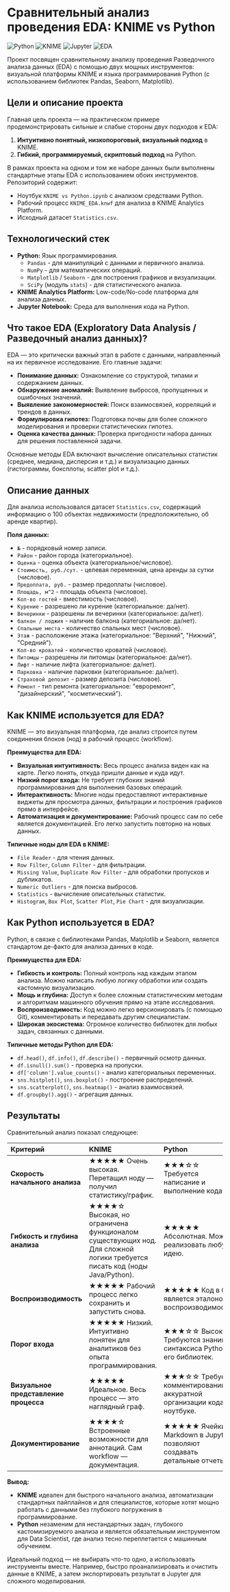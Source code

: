 # Сравнительный анализ проведения EDA: KNIME vs Python

![Python](https://img.shields.io/badge/Python-3.x-blue?logo=python)
![KNIME](https://img.shields.io/badge/KNIME-Analytics%20Platform-orange?logo=knime)
![Jupyter](https://img.shields.io/badge/Jupyter-Notebook-orange?logo=jupyter)
![EDA](https://img.shields.io/badge/Analysis-EDA-brightgreen)


Проект посвящен сравнительному анализу проведения Разведочного анализа данных (EDA) с помощью двух мощных инструментов: визуальной платформы KNIME и языка программирования Python (с использованием библиотек Pandas, Seaborn, Matplotlib).

## Цели и описание проекта

Главная цель проекта — на практическом примере продемонстрировать сильные и слабые стороны двух подходов к EDA:
1.  **Интуитивно понятный, низкопороговый, визуальный подход** в KNIME.
2.  **Гибкий, программируемый, скриптовый подход** на Python.

В рамках проекта на одном и том же наборе данных были выполнены стандартные этапы EDA с использованием обоих инструментов. Репозиторий содержит:
*   Ноутбук `KNIME vs Python.ipynb` с анализом средствами Python.
*   Рабочий процесс `KNIME_EDA.knwf` для анализа в KNIME Analytics Platform.
*   Исходный датасет `Statistics.csv`.


## Технологический стек

*   **Python:** Язык программирования.
    *   `Pandas` - для манипуляций с данными и первичного анализа.
    *   `NumPy` - для математических операций.
    *   `Matplotlib` / `Seaborn` - для построения графиков и визуализации.
    *   `SciPy` (модуль `stats`) - для статистического анализа.
*   **KNIME Analytics Platform:** Low-code/No-code платформа для анализа данных.
*   **Jupyter Notebook:** Среда для выполнения кода на Python.

## Что такое EDA (Exploratory Data Analysis / Разведочный анализ данных)?

EDA — это критически важный этап в работе с данными, направленный на их первичное исследование. Его главные задачи:
*   **Понимание данных:** Ознакомление со структурой, типами и содержанием данных.
*   **Обнаружение аномалий:** Выявление выбросов, пропущенных и ошибочных значений.
*   **Выявление закономерностей:** Поиск взаимосвязей, корреляций и трендов в данных.
*   **Формулировка гипотез:** Подготовка почвы для более сложного моделирования и проверки статистических гипотез.
*   **Оценка качества данных:** Проверка пригодности набора данных для решения поставленной задачи.

Основные методы EDA включают вычисление описательных статистик (среднее, медиана, дисперсия и т.д.) и визуализацию данных (гистограммы, боксплоты, scatter plot и т.д.).

## Описание данных

Для анализа использовался датасет `Statistics.csv`, содержащий информацию о 100 объектах недвижимости (предположительно, об аренде квартир).

**Поля данных:**
*   `№` - порядковый номер записи.
*   `Район` - район города (категориальное).
*   `Оценка` - оценка объекта (категориальное/числовое).
*   `Стоимость, руб./сут.` - целевая переменная, цена аренды за сутки (числовое).
*   `Предоплата, руб.` - размер предоплаты (числовое).
*   `Площадь, м^2` - площадь объекта (числовое).
*   `Кол-во гостей` - вместимость (числовое).
*   `Курение` - разрешено ли курение (категориальное: да/нет).
*   `Вечеринки` - разрешены ли вечеринки (категориальное: да/нет).
*   `балкон / лоджия` - наличие балкона (категориальное: да/нет).
*   `Спальные места` - количество спальных мест (числовое).
*   `Этаж` - расположение этажа (категориальное: "Верхний", "Нижний", "Средний").
*   `Кол-во кроватей` - количество кроватей (числовое).
*   `Питомцы` - разрешены ли питомцы (категориальное: да/нет).
*   `Лифт` - наличие лифта (категориальное: да/нет).
*   `Парковка` - наличие парковки (категориальное: да/нет).
*   `Страховой депозит` - размер депозита (числовое).
*   `Ремонт` - тип ремонта (категориальное: "евроремонт", "дизайнерский", "косметический").

## Как KNIME используется для EDA?

KNIME — это визуальная платформа, где анализ строится путем соединения блоков (нод) в рабочий процесс (workflow).

**Преимущества для EDA:**
*   **Визуальная интуитивность:** Весь процесс анализа виден как на карте. Легко понять, откуда пришли данные и куда идут.
*   **Низкий порог входа:** Не требует глубоких знаний программирования для выполнения базовых операций.
*   **Интерактивность:** Многие ноды предоставляют интерактивные виджеты для просмотра данных, фильтрации и построения графиков прямо в интерфейсе.
*   **Автоматизация и документирование:** Рабочий процесс сам по себе является документацией. Его легко запустить повторно на новых данных.

**Типичные ноды для EDA в KNIME:**
*   `File Reader` - для чтения данных.
*   `Row Filter`, `Column Filter` - для фильтрации.
*   `Missing Value`, `Duplicate Row Filter` - для обработки пропусков и дубликатов.
*   `Numeric Outliers` - для поиска выбросов.
*   `Statistics` - вычисление описательных статистик.
*   `Histogram`, `Box Plot`, `Scatter Plot`, `Pie Chart` - для визуализации.

## Как Python используется в EDA?

Python, в связке с библиотеками Pandas, Matplotlib и Seaborn, является стандартом де-факто для анализа данных в коде.

**Преимущества для EDA:**
*   **Гибкость и контроль:** Полный контроль над каждым этапом анализа. Можно написать любую логику обработки или создать кастомную визуализацию.
*   **Мощь и глубина:** Доступ к более сложным статистическим методам и алгоритмам машинного обучения прямо на этапе исследования.
*   **Воспроизводимость:** Код можно легко версионировать (с помощью Git), комментировать и передавать другим специалистам.
*   **Широкая экосистема:** Огромное количество библиотек для любых задач, связанных с данными.

**Типичные методы Python для EDA:**
*   `df.head()`, `df.info()`, `df.describe()` - первичный осмотр данных.
*   `df.isnull().sum()` - проверка на пропуски.
*   `df['column'].value_counts()` - анализ категориальных переменных.
*   `sns.histplot()`, `sns.boxplot()` - построение распределений.
*   `sns.scatterplot()`, `sns.heatmap()` - анализ взаимосвязей.
*   `df.groupby().agg()` - агрегация данных.

## Результаты

Сравнительный анализ показал следующее:

| Критерий | KNIME | Python |
| :--- | :--- | :--- |
| **Скорость начального анализа** | ★★★★★ Очень высокая. Перетащил ноду — получил статистику/график. | ★★★☆☆ Требуется написание и выполнение кода. |
| **Гибкость и глубина анализа** | ★★★★☆ Высокая, но ограничена функционалом существующих нод. Для сложной логики требуется писать код (ноды Java/Python). | ★★★★★ Абсолютная. Можно реализовать любую идею. |
| **Воспроизводимость** | ★★★★★ Рабочий процесс легко сохранить и запустить снова. | ★★★★★ Код в Git является эталоном воспроизводимости. |
| **Порог входа** | ★★★★★ Низкий. Интуитивно понятен для аналитиков без опыта программирования. | ★★★☆☆ Высокий. Требуются знания синтаксиса Python и его библиотек. |
| **Визуальное представление процесса** | ★★★★★ Идеальное. Весь процесс — это наглядный граф. | ★★★☆☆ Требует комментирования и аккуратной организации кода в ноутбуке. |
| **Документирование** | ★★★★☆ Встроенные возможности для аннотаций. Сам workflow — документация. | ★★★★★ Ячейки с Markdown в Jupyter позволяют создавать детальные отчеты. |

**Вывод:**
*   **KNIME** идеален для быстрого начального анализа, автоматизации стандартных пайплайнов и для специалистов, которые хотят мощно работать с данными без глубокого погружения в программирование.
*   **Python** незаменим для нестандартных задач, глубокого кастомизируемого анализа и является обязательным инструментом для Data Scientist, где анализ тесно переплетается с машинным обучением.

Идеальный подход — не выбирать что-то одно, а использовать инструменты вместе. Например, быстро проанализировать и очистить данные в KNIME, а затем экспортировать результат в Jupyter для сложного моделирования.
